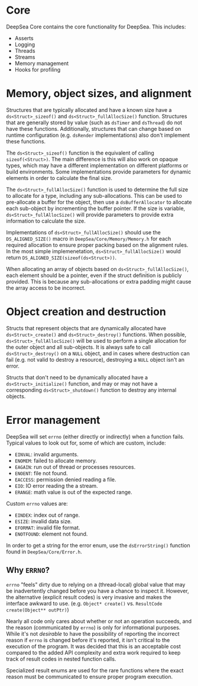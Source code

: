 # Core

DeepSea Core contains the core functionality for DeepSea. This includes:

* Asserts
* Logging
* Threads
* Streams
* Memory management
* Hooks for profiling

# Memory, object sizes, and alignment

Structures that are typically allocated and have a known size have a `ds<Struct>_sizeof()` and `ds<Struct>_fullAllocSize()` function. Structures that are generally stored by value (such as `dsTimer` and `dsThread`) do not have these functions. Additionally, structures that can change based on runtime configuration (e.g. `dsRender` implementations) also don't implement these functions.

The `ds<Struct>_sizeof()` function is the equivalent of calling `sizeof(<Struct>)`. The main difference is this will also work on opaque types, which may have a different implementation on different platforms or build environments. Some implementations provide parameters for dynamic elements in order to calculate the final size.

The `ds<Struct>_fullAllocSize()` function is used to determine the full size to allocate for a type, including any sub-allocations. This can be used to pre-allocate a buffer for the object, then use a `dsBufferAllocator` to allocate each sub-object by incrementing the buffer pointer. If the size is variable, `ds<Struct>_fullAllocSize()` will provide parameters to provide extra information to calculate the size.

Implementations of `ds<Struct>_fullAllocSize()` should use the `DS_ALIGNED_SIZE()` macro in `DeepSea/Core/Memory/Memory.h` for each required allocation to ensure proper packing based on the alignment rules. In the most simple implemenetation, `ds<Struct>_fullAllocSize()` would return `DS_ALIGNED_SIZE(sizeof(ds<Struct>))`.

When allocating an array of objects based on `ds<Struct>_fullAllocSize()`, each element should be a pointer, even if the struct definition is publicly provided. This is because any sub-allocations or extra padding might cause the array access to be incorrect.

# Object creation and destruction

Structs that represent objects that are dynamically allocated have `ds<Struct>_create()` and `ds<Struct>_destroy()` functions. When possible, `ds<Struct>_fullAllocSize()` will be used to perform a single allocation for the outer object and all sub-objects. It is always safe to call `ds<Struct>_destroy()` on a `NULL` object, and in cases where destruction can fail (e.g. not valid to destroy a resource), destroying a `NULL` object isn't an error.

Structs that don't need to be dynamically allocated have a `ds<Struct>_initialize()` function, and may or may not have a corresponding `ds<Struct>_shutdown()` function to destroy any internal objects.

# Error management

DeepSea will set `errno` (either directly or indirectly) when a function fails. Typical values to look out for, some of which are custom, include:

* `EINVAL`: invalid arguments.
* `ENOMEM`: failed to allocate memory.
* `EAGAIN`: run out of thread or processes resources.
* `ENOENT`: file not found.
* `EACCESS`: permission denied reading a file.
* `EIO`: IO error reading the a stream.
* `ERANGE`: math value is out of the expected range.

Custom `errno` values are:

* `EINDEX`: index out of range.
* `ESIZE`: invalid data size.
* `EFORMAT`: invalid file format.
* `ENOTFOUND`: element not found.

In order to get a string for the error enum, use the `dsErrorString()` function found in `DeepSea/Core/Error.h`.

## Why `ERRNO`?

`errno` "feels" dirty due to relying on a (thread-local) global value that may be inadvertently changed before you have a chance to inspect it. However, the alternative (explicit result codes) is very invasive and makes the interface awkward to use. (e.g. `Object* create()` vs. `ResultCode create(Object** outPtr)`)

Nearly all code only cares about whether or not an operation succeeds, and the reason (communicated by `errno`) is only for informational purposes. While it's not *desirable* to have the possibility of reporting the incorrect reason if `errno` is changed before it's reported, it isn't critical to the execution of the program. It was decided that this is an acceptable cost compared to the added API complexity and extra work required to keep track of result codes in nested function calls.

Specialized result enums are used for the rare functions where the exact reason must be communicated to ensure proper program execution.
